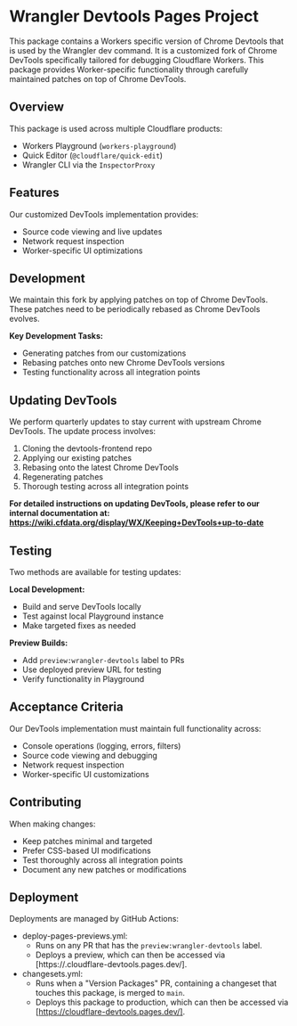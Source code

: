 # Wrangler Devtools Pages Project

This package contains a Workers specific version of Chrome Devtools that is used by the Wrangler dev command. It is a customized fork of Chrome DevTools specifically tailored for debugging Cloudflare Workers. This package provides Worker-specific functionality through carefully maintained patches on top of Chrome DevTools.

## Overview

This package is used across multiple Cloudflare products:

- Workers Playground (`workers-playground`)
- Quick Editor (`@cloudflare/quick-edit`)
- Wrangler CLI via the `InspectorProxy`

## Features

Our customized DevTools implementation provides:

- Source code viewing and live updates
- Network request inspection
- Worker-specific UI optimizations

## Development

We maintain this fork by applying patches on top of Chrome DevTools. These patches need to be periodically rebased as Chrome DevTools evolves.

**Key Development Tasks:**

- Generating patches from our customizations
- Rebasing patches onto new Chrome DevTools versions
- Testing functionality across all integration points

## Updating DevTools

We perform quarterly updates to stay current with upstream Chrome DevTools. The update process involves:

1. Cloning the devtools-frontend repo
2. Applying our existing patches
3. Rebasing onto the latest Chrome DevTools
4. Regenerating patches
5. Thorough testing across all integration points

**For detailed instructions on updating DevTools, please refer to our internal documentation at:
https://wiki.cfdata.org/display/WX/Keeping+DevTools+up-to-date**

## Testing

Two methods are available for testing updates:

**Local Development:**

- Build and serve DevTools locally
- Test against local Playground instance
- Make targeted fixes as needed

**Preview Builds:**

- Add `preview:wrangler-devtools` label to PRs
- Use deployed preview URL for testing
- Verify functionality in Playground

## Acceptance Criteria

Our DevTools implementation must maintain full functionality across:

- Console operations (logging, errors, filters)
- Source code viewing and debugging
- Network request inspection
- Worker-specific UI customizations

## Contributing

When making changes:

- Keep patches minimal and targeted
- Prefer CSS-based UI modifications
- Test thoroughly across all integration points
- Document any new patches or modifications

## Deployment

Deployments are managed by GitHub Actions:

- deploy-pages-previews.yml:
  - Runs on any PR that has the `preview:wrangler-devtools` label.
  - Deploys a preview, which can then be accessed via [https://<SHA>.cloudflare-devtools.pages.dev/].
- changesets.yml:
  - Runs when a "Version Packages" PR, containing a changeset that touches this package, is merged to `main`.
  - Deploys this package to production, which can then be accessed via [https://cloudflare-devtools.pages.dev/].
